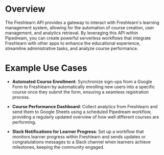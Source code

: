 # Overview

The Freshlearn API provides a gateway to interact with Freshlearn's learning management system, allowing for the automation of course creation, user management, and analytics retrieval. By leveraging this API within Pipedream, you can create powerful serverless workflows that integrate Freshlearn with other apps to enhance the educational experience, streamline administrative tasks, and analyze course performance.

# Example Use Cases

- **Automated Course Enrollment**: Synchronize sign-ups from a Google Form to Freshlearn by automatically enrolling new users into a specific course once they submit the form, ensuring a seamless registration process.

- **Course Performance Dashboard**: Collect analytics from Freshlearn and send them to Google Sheets using a scheduled Pipedream workflow, providing a regularly updated overview of how well different courses are performing.

- **Slack Notifications for Learner Progress**: Set up a workflow that monitors learner progress within Freshlearn and sends updates or congratulations messages to a Slack channel when learners achieve milestones, keeping the community engaged.
